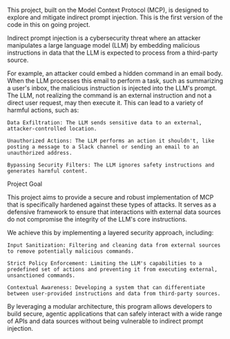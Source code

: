 This project, built on the Model Context Protocol (MCP), is designed to explore and mitigate indirect prompt injection. This is the first version of the code in this on going project.

Indirect prompt injection is a cybersecurity threat where an attacker manipulates a large language model (LLM) by embedding malicious instructions in data that the LLM is expected to process from a third-party source.

For example, an attacker could embed a hidden command in an email body. When the LLM processes this email to perform a task, such as summarizing a user's inbox, the malicious instruction is injected into the LLM's prompt. The LLM, not realizing the command is an external instruction and not a direct user request, may then execute it. This can lead to a variety of harmful actions, such as:

    Data Exfiltration: The LLM sends sensitive data to an external, attacker-controlled location.

    Unauthorized Actions: The LLM performs an action it shouldn't, like posting a message to a Slack channel or sending an email to an unauthorized address.

    Bypassing Security Filters: The LLM ignores safety instructions and generates harmful content.

Project Goal

This project aims to provide a secure and robust implementation of MCP that is specifically hardened against these types of attacks. It serves as a defensive framework to ensure that interactions with external data sources do not compromise the integrity of the LLM's core instructions.

We achieve this by implementing a layered security approach, including:

    Input Sanitization: Filtering and cleaning data from external sources to remove potentially malicious commands.

    Strict Policy Enforcement: Limiting the LLM's capabilities to a predefined set of actions and preventing it from executing external, unsanctioned commands.

    Contextual Awareness: Developing a system that can differentiate between user-provided instructions and data from third-party sources.

By leveraging a modular architecture, this program allows developers to build secure, agentic applications that can safely interact with a wide range of APIs and data sources without being vulnerable to indirect prompt injection.
